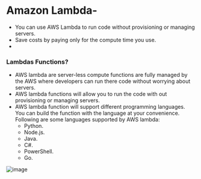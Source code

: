 # Amazon Lambda-
- You can use AWS Lambda to run code without provisioning or managing servers.
- Save costs by paying only for the compute time you use.
- 
### Lambdas Functions?
- AWS lambda are server-less compute functions are fully managed by the AWS where developers can run there code without worrying about servers.
- AWS lambda functions will allow you to run the code with out provisioning or managing servers.
- AWS lambda function will support different programming languages. You can build the function with the language at your convenience. Following are some languages supported by AWS lambda:
  - Python.
  - Node.js.
  - Java.
  - C#.
  - PowerShell.
  - Go.

 ![image](https://github.com/user-attachments/assets/609f32f7-e426-4214-a723-0b150b23c5dd)









